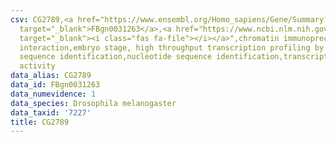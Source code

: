 ```yaml
---
csv: CG2789,<a href="https://www.ensembl.org/Homo_sapiens/Gene/Summary?db=core;g=FBgn0031263"
  target="_blank">FBgn0031263</a>,<a href="https://www.ncbi.nlm.nih.gov/pubmed/15998452"
  target="_blank"><i class="fas fa-file"></i></a>",chromatin immunoprecipitation assay,direct
  interaction,embryo stage, high throughput transcription profiling by microarray,nucleotide
  sequence identification,nucleotide sequence identification,transcriptional regulation,down-regulates
  activity
data_alias: CG2789
data_id: FBgn0031263
data_numevidence: 1
data_species: Drosophila melanogaster
data_taxid: '7227'
title: CG2789
---
```

